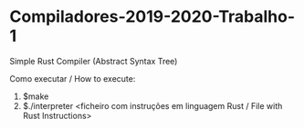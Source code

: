 # Compiladores-2019-2020-Trabalho-1
Simple Rust Compiler (Abstract Syntax Tree)

Como executar / How to execute:
1) $make
2) $./interpreter <ficheiro com instruções em linguagem Rust / File with Rust Instructions>
